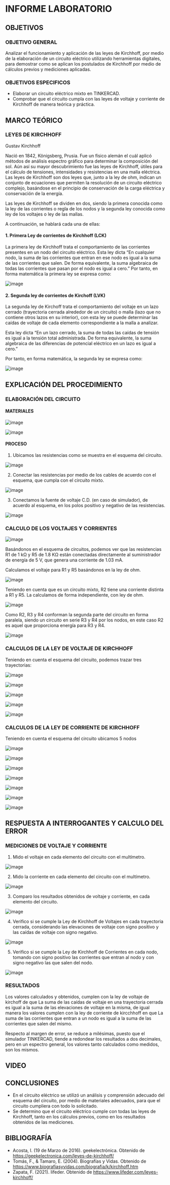 # INFORME LABORATORIO

## OBJETIVOS

### OBJETIVO GENERAL

Analizar el funcionamiento y aplicación de las leyes de Kirchhoff, por medio de la elaboración de un circuito eléctrico utilizando herramientas digitales, para demostrar como se aplican los postulados de Kirchhoff por medio de cálculos previos y mediciones aplicadas.

### OBJETIVOS ESPECIFICOS

-	Elaborar un circuito eléctrico mixto en TINKERCAD.
-	Comprobar que el circuito cumpla con las leyes de voltaje y corriente de Kirchhoff de manera teórica y práctica.

## MARCO TEÓRICO

### LEYES DE KIRCHHOFF

Gustav Kirchhoff

Nació en 1842, Königsberg, Prusia. Fue un físico alemán el cuál aplicó métodos de análisis espectro gráfico para determinar la composición del sol. Aún así su mayor descubrimiento fue las leyes de Kirchhoff, útiles para el cálculo de tensiones, intensidades y resistencias en una malla eléctrica.
Las leyes de Kirchhoff son dos leyes que, junto a la ley de ohm, indican un conjunto de ecuaciones que permiten la resolución de un circuito eléctrico complejo, basándose en el principio de conservación de la carga eléctrica y conservación de la energía.

Las leyes de Kirchhoff se dividen en dos, siendo la primera conocida como la ley de las corrientes o regla de los nodos y la segunda ley conocida como ley de los voltajes o ley de las mallas.

A continuación, se hablará cada una de ellas:

#### 1. Primera Ley de corrientes de Kirchhoff (LCK)

La primera ley de Kirchhoff trata el comportamiento de las corrientes presentes en un nodo del circuito eléctrico.
Esta ley dicta “En cualquier nodo, la suma de las corrientes que entran en ese nodo es igual a la suma de las corrientes que salen. De forma equivalente, la suma algebraica de todas las corrientes que pasan por el nodo es igual a cero.”
Por tanto, en forma matemática la primera ley se expresa como:

![image](https://user-images.githubusercontent.com/105565683/170562008-90106ff8-b94f-4f0b-81bb-bfc0a51fb64e.png)

#### 2. Segunda ley de corrientes de Kirchoff (LVK)

La segunda ley de Kirchoff trata el comportamiento del voltaje en un lazo cerrado (trayectoria cerrada alrededor de un circuito) o malla (lazo que no contiene otros lazos en su interior), con esta ley se puede determinar las caídas de voltaje de cada elemento correspondiente a la malla a analizar.

Esta ley dicta “En un lazo cerrado, la suma de todas las caídas de tensión es igual a la tensión total administrada. De forma equivalente, la suma algebraica de las diferencias de potencial eléctrico en un lazo es igual a cero.”

Por tanto, en forma matemática, la segunda ley se expresa como:

![image](https://user-images.githubusercontent.com/105565683/170562269-43db2589-6b2f-4fff-8a6e-376a5c50984f.png)

## EXPLICACIÓN DEL PROCEDIMIENTO

### ELABORACIÓN DEL CIRCUITO

#### MATERIALES

![image](https://user-images.githubusercontent.com/105565683/170573455-396becb9-ac8a-4332-a667-97279cda64c0.png)

![image](https://user-images.githubusercontent.com/105565683/170573893-f8a09d37-542f-4f40-895a-874e9155bdde.png)

#### PROCESO

1)	Ubicamos las resistencias como se muestra en el esquema del circuito.

![image](https://user-images.githubusercontent.com/105565683/170574224-c2d3e048-fc8e-4bad-8fd8-58ea73923f35.png)

2)	Conectar las resistencias por medio de los cables de acuerdo con el esquema, que cumpla con el circuito mixto.

![image](https://user-images.githubusercontent.com/105565683/170574704-9c6e507c-7d7b-428a-908a-2308ac19e6ce.png)

3)	Conectamos la fuente de voltaje C.D. (en caso de simulador), de acuerdo al esquema, en los polos positivo y negativo de las resistencias.

![image](https://user-images.githubusercontent.com/105565683/170575296-5d6443f1-a0bf-452b-9aee-1c2c56123b97.png)

### CALCULO DE LOS VOLTAJES Y CORRIENTES

![image](https://user-images.githubusercontent.com/105565683/170568728-db5ac8de-ce04-4c03-8d8b-0ab5a3195fc3.png)

Basándonos en el esquema de circuitos, podemos ver que las resistencias R1 de 1 kΩ y R5 de 1.8 KΩ están conectadas directamente al suministrador de energía de 5 V, que genera una corriente de 1.03 mA. 

Calculamos el voltaje para R1 y R5 basándonos en la ley de ohm.

![image](https://user-images.githubusercontent.com/105565683/170568960-1e502aea-9675-41d8-bfce-49cabded17ef.png)

Teniendo en cuenta que es un circuito mixto, R2 tiene una corriente distinta a R1 y R5. La calculamos de forma independiente, con ley de ohm.

![image](https://user-images.githubusercontent.com/105565683/170569082-6ed2c569-5925-478a-8c3f-7ca30b1be591.png)

Como R2, R3 y R4 conforman la segunda parte del circuito en forma paralela, siendo un circuito en serie R3 y R4 por los nodos, en este caso R2 es aquel que proporciona energía para R3 y R4.

![image](https://user-images.githubusercontent.com/105565683/170569445-4197477b-2655-4aeb-ba18-2830f2b63eac.png)

### CALCULOS DE LA LEY DE VOLTAJE DE KIRCHHOFF

Teniendo en cuenta el esquema del circuito, podemos trazar tres trayectorias:

![image](https://user-images.githubusercontent.com/105565683/170569663-933b638b-68d1-4089-a0db-cf668df99634.png)

![image](https://user-images.githubusercontent.com/105565683/170569876-68d0e2e6-c4a1-4ca9-bce7-031e71731bc6.png)

![image](https://user-images.githubusercontent.com/105565683/170569996-3934bb32-8f5f-476f-9a37-0fd2fc6cad28.png)

![image](https://user-images.githubusercontent.com/105565683/170570121-6909738a-7c25-4746-a1f3-f3ae2c781429.png)

![image](https://user-images.githubusercontent.com/105565683/170570237-fc991b9d-80a1-436c-811e-0de7438a4b0e.png)

### CALCULOS DE LA LEY DE CORRIENTE DE KIRCHHOFF

Teniendo en cuenta el esquema del circuito ubicamos 5 nodos

![image](https://user-images.githubusercontent.com/105565683/170570390-a7614fcd-7868-4a7f-a481-758dade672af.png)

![image](https://user-images.githubusercontent.com/105565683/170570755-d57833f3-ac90-4be2-8297-a77dd1c8ca7d.png)

![image](https://user-images.githubusercontent.com/105565683/170570903-7d5a2406-32a3-47d8-b6a6-b7923c92fd57.png)

![image](https://user-images.githubusercontent.com/105565683/170570971-7acbf8fd-2210-4f7c-8cb6-1cdd4167c3f4.png)

![image](https://user-images.githubusercontent.com/105565683/170571033-0484cb25-d6d3-431e-b375-9f19c474bfba.png)

![image](https://user-images.githubusercontent.com/105565683/170571107-cfc4220f-b827-4381-8023-218955808a3b.png)

![image](https://user-images.githubusercontent.com/105565683/170571182-24b26372-26a6-464b-871c-75ef52b9c03a.png)

## RESPUESTA A INTERROGANTES Y CALCULO DEL ERROR

### MEDICIONES DE VOLTAJE Y CORRIENTE

1. Mido el voltaje en cada elemento del circuito con el multímetro.

![image](https://user-images.githubusercontent.com/105565683/170576301-8fb5f6cf-294e-484a-8e82-ea653017ef3b.png)

2. Mido la corriente en cada elemento del circuito con el multímetro. 

![image](https://user-images.githubusercontent.com/105565683/170576423-b057b9a9-6c82-4016-8205-96e0462a50a2.png)

3. Comparo los resultados obtenidos de voltaje y corriente, en cada elemento del circuito.

![image](https://user-images.githubusercontent.com/105565683/170576640-64b676bb-5cde-4369-8f48-6afb2de4a6e2.png)

4. Verifico si se cumple la Ley de Kirchhoff de Voltajes en cada trayectoria cerrada, considerando las elevaciones de voltaje con signo positivo y las caídas de voltaje con signo negativo.

![image](https://user-images.githubusercontent.com/105565683/170576972-15fad499-446f-40f9-9855-86aa8d4ddce8.png)

5. Verifico si se cumple la Ley de Kirchhoff de Corrientes en cada nodo, tomando con signo positivo las corrientes que entran al nodo y con signo negativo las que salen del nodo.

![image](https://user-images.githubusercontent.com/105565683/170579694-7a77af8a-7126-4d5f-b97f-5156fde2edf6.png)

### RESULTADOS

Los valores calculados y obtenidos, cumplen con la ley de voltaje de kirchoff de que La suma de las caídas de voltaje en una trayectoria cerrada es igual a la suma de las elevaciones de voltaje en la misma, de igual manera los valores cumplen con la ley de corriente de kircchhoff en que La suma de las corrientes que entran a un nodo es igual a la suma de las corrientes que salen del mismo. 

Respecto al margen de error, se reduce a milésimas, puesto que el simulador TINKERCAD, tiende a redondear los resultados a dos decimales, pero en un espectro general, los valores tanto calculados como medidos, son los mismos.

## VIDEO



## CONCLUSIONES

- En el circuito eléctrico se utilizó un análisis y comprensión adecuado del esquema del circuito, por medio de materiales adecuados, para que el circuito cumpliera con todo lo solicitado.
- Se determino que el circuito eléctrico cumple con todas las leyes de Kirchhoff, tanto en los cálculos previos, como en los resultados obtenidos de las mediciones.

## BIBLIOGRAFÍA

- Acosta, I. (19 de Marzo de 2016). geekelectrónica. Obtenido de https://geekelectronica.com/leyes-de-kirchhoff/
- Tomás, F., & Tamaro, E. (2004). Biografías y Vidas. Obtenido de https://www.biografiasyvidas.com/biografia/k/kirchhoff.htm
- Zapata, F. (2021). lifeder. Obtenido de https://www.lifeder.com/leyes-kirchhoff/

